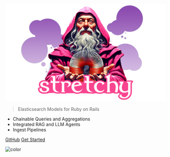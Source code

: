 
<img src="./stretchy.cover.png" alt="stretchy" width="650" />


> Elasticsearch Models for Ruby on Rails

- Chainable Queries and Aggregations
- Integrated RAG and LLM Agents
- Ingest Pipelines

[GitHub](https://github.com/theablefew/stretchy)
[Get Started](#stretchy-model)

![color](#D0B6E1)